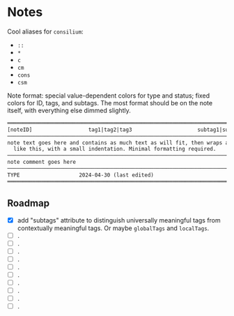 # Notes

Cool aliases for `consilium`:

* `::`
* `*`
* `c`
* `cm`
* `cons`
* `csm`

Note format: special value-dependent colors for type and status; fixed colors for ID, tags, and subtags. The most format
should be on the note itself, with everything else dimmed slightly.

```txt
═════════════════════════════════════════════════════════════════════════════
[noteID]                  tag1|tag2|tag3                     subtag1|subtag2    
─────────────────────────────────────────────────────────────────────────────
note text goes here and contains as much text as will fit, then wraps around
  like this, with a small indentation. Minimal formatting required.
─────────────────────────────────────────────────────────────────────────────
note comment goes here
─────────────────────────────────────────────────────────────────────────────
TYPE                   2024-04-30 (last edited)                        STATUS
═════════════════════════════════════════════════════════════════════════════

```

## Roadmap

- [x] add "subtags" attribute to distinguish universally meaningful tags from contextually meaningful tags. Or maybe `globalTags` and `localTags`.
- [ ] .
- [ ] .
- [ ] .
- [ ] .
- [ ] .
- [ ] .
- [ ] .
- [ ] .
- [ ] .
- [ ] .

